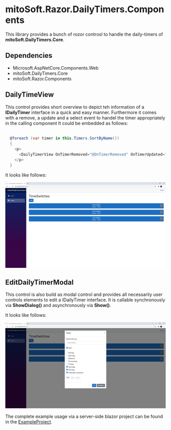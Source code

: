 # mitoSoft.Razor.DailyTimers.Components

This library provides a bunch of rozor controsl to handle the daily-timers of **mitoSoft.DailyTimers.Core**.

## Dependencies

 - Microsoft.AspNetCore.Components.Web
 - mitoSoft.DailyTimers.Core
 - mitoSoft.Razor.Components

## DailyTimeView 
This control provides short overview to depict teh information of a **IDailyTimer** interface in a quick and easy manner. 
Furthermore it comes with a remove, a update and a select event to handel the timer appropriately in the calling component
It could be embedded as follows:

```c#

  @foreach (var timer in this.Timers.SortByName())
  {
    <p>
      <DailyTimerView OnTimerRemoved="@OnTimerRemoved" OnTimerUpdated="@OnTimerUpdated" Timer="@timer"></DailyTimerView>
    </p>
  }

```

It looks like follows:

![Screenshot](ViewExample.png)

## EditDailyTimerModal
This control is also build as modal control and provides all necessarily user controls elements to edit a IDailyTimer interface.
It is callable synchronously via **ShowDialog()** and asynchronously via **Show()**.

It looks like follows:

![Screenshot](EditExample.png)


The complete example usage via a server-side blazor project can be found in the [ExampleProject](mitoSoft.Razor.DailyTimers.Components.ExampleUsageInBlazorServer).
